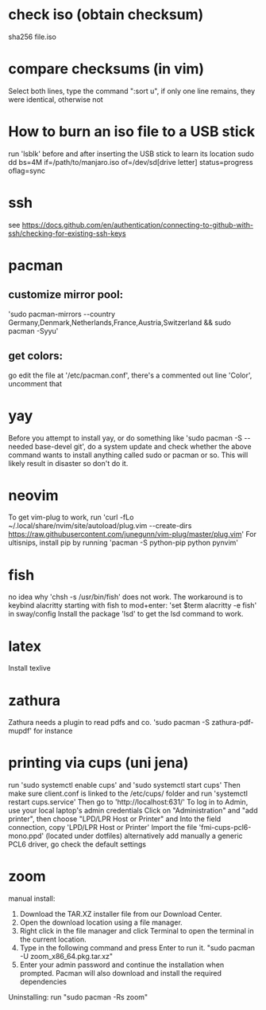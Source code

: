 # check iso (obtain checksum)
sha256 file.iso

# compare checksums (in vim)
Select both lines, type the command ":sort u", if only one line remains, they were identical, otherwise not

# How to burn an iso file to a USB stick
run 'lsblk' before and after inserting the USB stick to learn its location
sudo dd bs=4M if=/path/to/manjaro.iso of=/dev/sd[drive letter] status=progress oflag=sync

# ssh
see https://docs.github.com/en/authentication/connecting-to-github-with-ssh/checking-for-existing-ssh-keys

# pacman
## customize mirror pool: 
'sudo pacman-mirrors --country Germany,Denmark,Netherlands,France,Austria,Switzerland && sudo pacman -Syyu'
## get colors:
go edit the file at '/etc/pacman.conf', there's a commented out line 'Color', uncomment that

# yay
Before you attempt to install yay, or do something like 'sudo pacman -S --needed base-devel git', do a system update and check whether the above command wants to install anything called sudo or pacman or so. This will likely result in disaster so don't do it.

# neovim
To get vim-plug to work, run
'curl -fLo ~/.local/share/nvim/site/autoload/plug.vim --create-dirs https://raw.githubusercontent.com/junegunn/vim-plug/master/plug.vim'
For ultisnips, install pip by running 'pacman -S python-pip python pynvim'

# fish
no idea why 'chsh -s /usr/bin/fish' does not work. The workaround is to keybind alacritty starting with fish to mod+enter: 'set $term alacritty -e fish' in sway/config
Install the package 'lsd' to get the lsd command to work.

# latex
Install texlive 

# zathura
Zathura needs a plugin to read pdfs and co. 'sudo pacman -S zathura-pdf-mupdf' for instance

# printing via cups (uni jena)
run
'sudo systemctl enable cups'
and
'sudo systemctl start cups'
Then make sure client.conf is linked to the /etc/cups/ folder and run
'systemctl restart cups.service'
Then go to
'http://localhost:631/'
To log in to Admin, use your local laptop's admin credentials
Click on "Administration" and "add printer", then choose "LPD/LPR Host or Printer" and 
Into the field connection, copy 'LPD/LPR Host or Printer'
Import the file 'fmi-cups-pcl6-mono.ppd' (located under dotfiles)
alternatively add manually a generic PCL6 driver,
go check the default settings 



# zoom 
manual install:    
1. Download the TAR.XZ installer file from our Download Center.
2. Open the download location using a file manager.
3. Right click in the file manager and click Terminal to open the terminal in the current location.
4. Type in the following command and press Enter to run it.
  "sudo pacman -U zoom_x86_64.pkg.tar.xz"
5. Enter your admin password and continue the installation when prompted.
   Pacman will also download and install the required dependencies

Uninstalling:
run "sudo pacman -Rs zoom"



